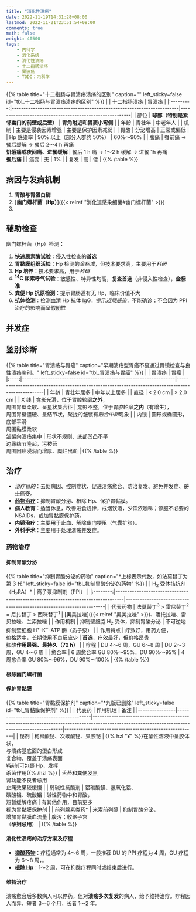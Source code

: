 ```yaml
---
title: "消化性溃疡"
date: 2022-11-19T14:31:28+08:00
lastmod: 2022-11-21T23:51:54+08:00
comments: true
math: false
weight: 40500
tags:
    - 内科学
    - 消化系统
    - 消化性溃疡
    - 十二指肠溃疡
    - 胃溃疡
    - TODO：内科学
---
```


<!--more-->

{{% table title="十二指肠与胃溃疡溃疡的区别" caption="" left_sticky=false id="tbl_十二指肠与胃溃疡溃疡的区别" %}}
|           | 十二指肠溃疡                                                          | 胃溃疡                                                  |
|:---------:|-----------------------------------------------------------------------|---------------------------------------------------------|
|    部位   | **球部（特别是紧邻幽门的前壁或后壁）**                                | **胃角附近和胃窦小弯侧**                                |
|    年龄   | 青壮年                                                                | 中老年人                                                |
|    机制   | 主要是侵袭因素增强                                                    | 主要是保护因素减弱                                      |
|    胃酸   | 分泌增高                                                              | 正常或偏低                                              |
| Hp 感染率 | 90% 以上（部分人群约 50%）                                            | 60%～90%                                                |
|    腹痛   | 餐前痛 → 餐后缓解 → 餐后 2～4 h 再痛<br/>**饥饿痛或夜间痛、进餐缓解** | 餐后 1 h 痛 → 1～2 h 缓解 → 进餐 1h 再痛<br/>**餐后痛** |
|    癌变   | 无                                                                    | 1%                                                      |
|    复发   | 高                                                                    | 低                                                      |
{{% /table %}}

## 病因与发病机制

1. **胃酸与胃蛋白酶**
2. [**幽门螺杆菌（Hp）**]({{< relref "消化道感染细菌#幽门螺杆菌" >}})
3.

## 辅助检查

幽门螺杆菌（Hp）检测：

1. **快速尿素酶试验**：侵入性检查的**首选**
2. **胃黏膜组织活检**：Hp 检测的*金标准*，但技术要求高，主要用于*科研*
3. **Hp 培养**：技术要求高，用于*科研*
4. **<sup>14</sup>C 尿素呼气试验**：敏感性、特异性均高，**复查首选**（非侵入性检查），**金标准**
5. **粪便 Hp 抗原检测**：提示胃肠道有无 Hp，临床价值不大
6. **抗体检测**：检测血清 Hp 抗体 IgG，提示*近期感染*，不能确诊；不会因为 PPI 治疗的影响而呈~~假阴性~~

## 并发症

## 鉴别诊断

{{% table title="胃溃疡与胃癌" caption="早期溃疡型胃癌不易通过胃镜检查与良性溃疡鉴别。" left_sticky=false id="tbl_胃溃疡与胃癌" %}}
|      | 胃溃疡                                                          | 胃癌                                                                                              |
|:----:|-----------------------------------------------------------------|---------------------------------------------------------------------------------------------------|
| 年龄 | 青壮年居多                                                      | 中年以上居多                                                                                      |
| 直径 | \< 2.0 cm                                                       | \> 2.0 cm                                                                                         |
| X 线 | 龛影光滑，位于胃腔轮廓**之外**，<br/>周围胃壁柔软、呈星状集合征 | 龛影不整，位于胃腔轮廓**之内**（有增生），<br/>周围胃壁僵硬、呈结节状，聚拢的皱襞有*融合中断*现象 |
| 内镜 | 圆形或椭圆形，底部平滑<br/>周围黏膜柔软<br/>皱襞向溃疡集中      | 形状不规则、底部凹凸不平<br/>边缘结节隆起，污秽苔<br/>周围因癌浸润而增厚、糜烂出血                |
{{% /table %}}

## 治疗

- *治疗目的*：去处病因、控制症状、促进溃疡愈合、防治复发、避免并发症、~~防止癌变~~。
- [**药物治疗**](#药物治疗)：抑制胃酸分泌、根除 Hp、保护胃黏膜。
- **病人教育**：适当休息，改善进食规律，戒烟饮酒，少饮浓咖啡；停服不必要的 NSAIDs，或加胃黏膜保护药。
- **内镜治疗**：主要用于止血、解除幽门梗阻（气囊扩张）。
- **外科手术**：主要用于处理溃疡[并发症](#并发症)。

### 药物治疗

#### 抑制胃酸分泌

{{% table title="抑制胃酸分泌的药物" caption="\*上标表示代数，如法莫替丁为第 3 代" left_sticky=false id="tbl_抑制胃酸分泌的药物" %}}
|          | H<sub>2</sub> 受体拮抗剂（H<sub>2</sub>RA）\*                                   | 离子泵抑制剂（PPI）                                                 |
|:--------:|---------------------------------------------------------------------------------|---------------------------------------------------------------------|
| 代表药物 | 法莫替丁<sup>3</sup> \> 雷尼替丁<sup>2</sup> = 尼扎替丁 \> 西咪替丁<sup>1</sup> | [奥美拉唑]({{< relref "奥美拉唑" >}})、潘托拉唑、雷贝拉唑、兰索拉唑 |
| 作用机制 | 抑制壁细胞 H<sub>2</sub> 受体，抑制胃酸分泌                                     | 不可逆地抑制壁细胞 H<sup>+</sup>-K<sup>+</sup>-ATP 酶（质子泵）     |
| 作用特点 | 疗效好，用药方便，<br/>价格适中，长期使用不良反应少                             | **首选**，疗效最好，但价格昂贵<br/>抑酸**作用最强、最持久（72 h）** |
|   疗程   | DU 4～6 周，GU 6～8 周                                                          | DU 2～3 周，GU 4～6 周                                              |
|  愈合率  | 6 周愈合率 GU 80%～95%，DU 90%～95%                                             | 4 周愈合率 GU 80%～96%，DU 90%～100%                                |
{{% /table %}}

#### 根除幽门螺杆菌

#### 保护胃黏膜

{{% table title="胃黏膜保护剂" caption="\*九版已删除" left_sticky=false id="tbl_胃黏膜保护剂" %}}
|                | 代表药                                  | 作用机理                                                                                                                                      | 备注                                                   |
|----------------|-----------------------------------------|-----------------------------------------------------------------------------------------------------------------------------------------------|--------------------------------------------------------|
| 铋剂           | 枸橼酸铋、次碳酸铋、果胶铋              | {{% hzl "¥" %}}在酸性溶液中呈胶体状，<br/>与溃疡基底面的蛋白形成<br/>复合物，覆盖于溃疡表面<br/>¥铋剂可包裹 Hp，发挥<br/>杀菌作用{{% /hzl %}} | 舌苔和粪便发黑<br/>肾功能不良者忌用<br/>止痛效果较缓慢 |
| 弱碱性抗酸剂   | 铝碳酸镁、氢氧化铝、<br/>磷酸铝、硫酸铝 | 碱性药物中和胃酸，<br/>短暂缓解疼痛                                                                                                           | 有其他作用，目前更多<br/>视为胃黏膜保护剂              |
| 前列腺素类药\* | 米索前列醇                              | 抑制胃酸分泌，<br/>增加胃黏膜血流量                                                                                                           | 腹泻；收缩子宫<br/>（**孕妇忌用**）                    |
{{% /table %}}

#### 消化性溃疡的治疗方案及疗程

- [**抑酸药物**](#抑制胃酸分泌)：疗程通常为 4～6 周，一般推荐 DU 的 PPI 疗程为 4 周，GU 疗程为 6～8 周，。
- [**根除 Hp**](#根除幽门螺杆菌)：1～2 周，可在抑酸疗程同时或结束后进行。

#### 维持治疗

溃疡愈合后多数病人可以停药，但对**溃疡多次复发**的病人，给予维持治疗。疗程因人而异，短者 3～6 个月，长者 1～2 年。
